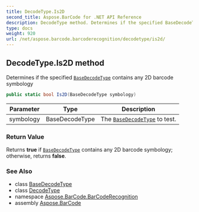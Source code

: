 ```yaml
---
title: DecodeType.Is2D
second_title: Aspose.BarCode for .NET API Reference
description: DecodeType method. Determines if the specified BaseDecodeType contains any 2D barcode symbology
type: docs
weight: 920
url: /net/aspose.barcode.barcoderecognition/decodetype/is2d/
---
```

## DecodeType.Is2D method

Determines if the specified [`BaseDecodeType`](../../basedecodetype/) contains any 2D barcode symbology

```csharp
public static bool Is2D(BaseDecodeType symbology)
```

| Parameter | Type | Description |
| --- | --- | --- |
| symbology | BaseDecodeType | The [`BaseDecodeType`](../../basedecodetype/) to test. |

### Return Value

Returns **true** if [`BaseDecodeType`](../../basedecodetype/) contains any 2D barcode symbology; otherwise, returns **false**.

### See Also

* class [BaseDecodeType](../../basedecodetype/)
* class [DecodeType](../)
* namespace [Aspose.BarCode.BarCodeRecognition](../../decodetype/)
* assembly [Aspose.BarCode](../../../)



